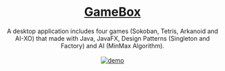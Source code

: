 <div align="center">
  <a href="https://github.com/Abanoub-Asaad/Game-Box">
    <h1>GameBox</h1>
  </a>
  A desktop application includes four games (Sokoban, Tetris, Arkanoid and AI-XO) that made with Java, JavaFX, Design Patterns (Singleton and Factory) and AI (MinMax Algorithm).
  <br />
  <br />
  <a href="https://youtu.be/MmQH7oryvQs">
    <img src="https://github.com/Abanoub-Asaad/Car-Pooling-System/blob/master/javadoc/javadoc/GameboxVideo.gif" alt="demo" />
  </a>
 </div>


